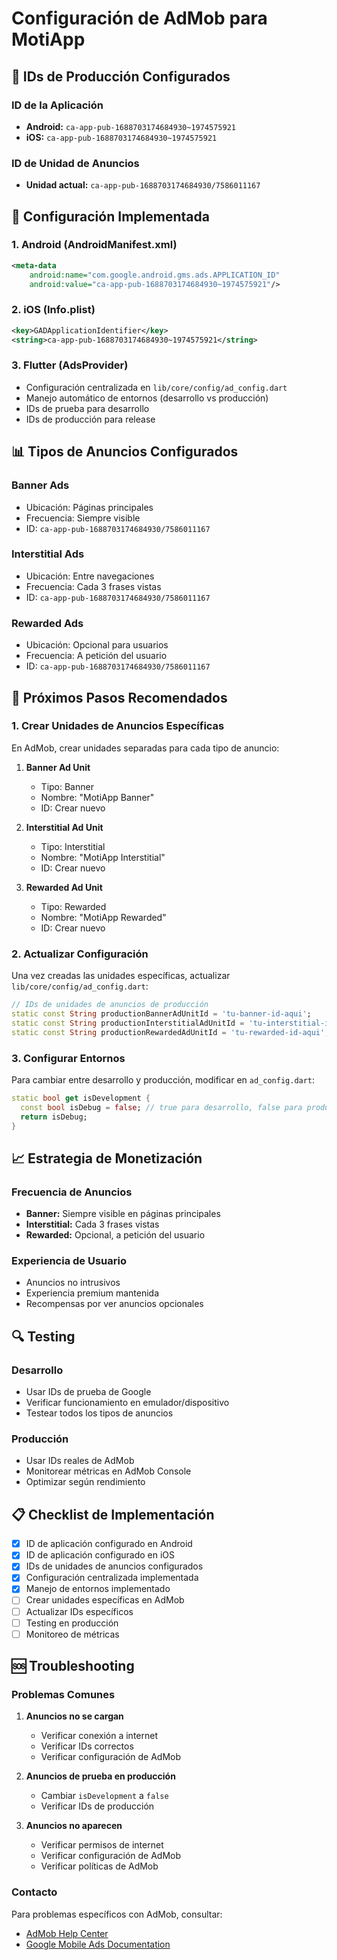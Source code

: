 # Configuración de AdMob para MotiApp

## 📱 IDs de Producción Configurados

### ID de la Aplicación
- **Android:** `ca-app-pub-1688703174684930~1974575921`
- **iOS:** `ca-app-pub-1688703174684930~1974575921`

### ID de Unidad de Anuncios
- **Unidad actual:** `ca-app-pub-1688703174684930/7586011167`

## 🔧 Configuración Implementada

### 1. Android (AndroidManifest.xml)
```xml
<meta-data
    android:name="com.google.android.gms.ads.APPLICATION_ID"
    android:value="ca-app-pub-1688703174684930~1974575921"/>
```

### 2. iOS (Info.plist)
```xml
<key>GADApplicationIdentifier</key>
<string>ca-app-pub-1688703174684930~1974575921</string>
```

### 3. Flutter (AdsProvider)
- Configuración centralizada en `lib/core/config/ad_config.dart`
- Manejo automático de entornos (desarrollo vs producción)
- IDs de prueba para desarrollo
- IDs de producción para release

## 📊 Tipos de Anuncios Configurados

### Banner Ads
- Ubicación: Páginas principales
- Frecuencia: Siempre visible
- ID: `ca-app-pub-1688703174684930/7586011167`

### Interstitial Ads
- Ubicación: Entre navegaciones
- Frecuencia: Cada 3 frases vistas
- ID: `ca-app-pub-1688703174684930/7586011167`

### Rewarded Ads
- Ubicación: Opcional para usuarios
- Frecuencia: A petición del usuario
- ID: `ca-app-pub-1688703174684930/7586011167`

## 🚀 Próximos Pasos Recomendados

### 1. Crear Unidades de Anuncios Específicas
En AdMob, crear unidades separadas para cada tipo de anuncio:

1. **Banner Ad Unit**
   - Tipo: Banner
   - Nombre: "MotiApp Banner"
   - ID: Crear nuevo

2. **Interstitial Ad Unit**
   - Tipo: Interstitial
   - Nombre: "MotiApp Interstitial"
   - ID: Crear nuevo

3. **Rewarded Ad Unit**
   - Tipo: Rewarded
   - Nombre: "MotiApp Rewarded"
   - ID: Crear nuevo

### 2. Actualizar Configuración
Una vez creadas las unidades específicas, actualizar `lib/core/config/ad_config.dart`:

```dart
// IDs de unidades de anuncios de producción
static const String productionBannerAdUnitId = 'tu-banner-id-aqui';
static const String productionInterstitialAdUnitId = 'tu-interstitial-id-aqui';
static const String productionRewardedAdUnitId = 'tu-rewarded-id-aqui';
```

### 3. Configurar Entornos
Para cambiar entre desarrollo y producción, modificar en `ad_config.dart`:

```dart
static bool get isDevelopment {
  const bool isDebug = false; // true para desarrollo, false para producción
  return isDebug;
}
```

## 📈 Estrategia de Monetización

### Frecuencia de Anuncios
- **Banner:** Siempre visible en páginas principales
- **Interstitial:** Cada 3 frases vistas
- **Rewarded:** Opcional, a petición del usuario

### Experiencia de Usuario
- Anuncios no intrusivos
- Experiencia premium mantenida
- Recompensas por ver anuncios opcionales

## 🔍 Testing

### Desarrollo
- Usar IDs de prueba de Google
- Verificar funcionamiento en emulador/dispositivo
- Testear todos los tipos de anuncios

### Producción
- Usar IDs reales de AdMob
- Monitorear métricas en AdMob Console
- Optimizar según rendimiento

## 📋 Checklist de Implementación

- [x] ID de aplicación configurado en Android
- [x] ID de aplicación configurado en iOS
- [x] IDs de unidades de anuncios configurados
- [x] Configuración centralizada implementada
- [x] Manejo de entornos implementado
- [ ] Crear unidades específicas en AdMob
- [ ] Actualizar IDs específicos
- [ ] Testing en producción
- [ ] Monitoreo de métricas

## 🆘 Troubleshooting

### Problemas Comunes

1. **Anuncios no se cargan**
   - Verificar conexión a internet
   - Verificar IDs correctos
   - Verificar configuración de AdMob

2. **Anuncios de prueba en producción**
   - Cambiar `isDevelopment` a `false`
   - Verificar IDs de producción

3. **Anuncios no aparecen**
   - Verificar permisos de internet
   - Verificar configuración de AdMob
   - Verificar políticas de AdMob

### Contacto
Para problemas específicos con AdMob, consultar:
- [AdMob Help Center](https://support.google.com/admob)
- [Google Mobile Ads Documentation](https://developers.google.com/admob/flutter/quick-start)
